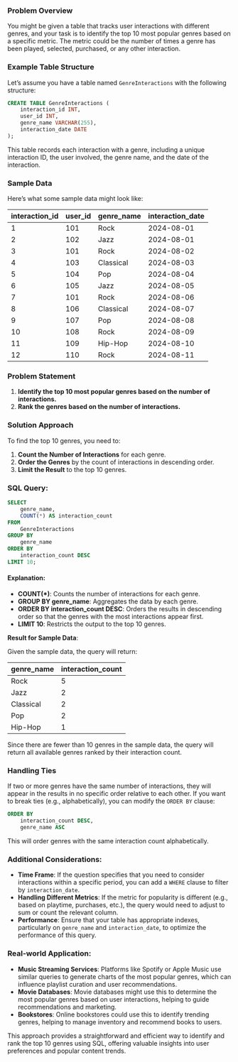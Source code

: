 ### Problem Overview

You might be given a table that tracks user interactions with different genres, and your task is to identify the top 10 most popular genres based on a specific metric. The metric could be the number of times a genre has been played, selected, purchased, or any other interaction.

### Example Table Structure

Let’s assume you have a table named `GenreInteractions` with the following structure:

```sql
CREATE TABLE GenreInteractions (
    interaction_id INT,
    user_id INT,
    genre_name VARCHAR(255),
    interaction_date DATE
);
```

This table records each interaction with a genre, including a unique interaction ID, the user involved, the genre name, and the date of the interaction.

### Sample Data

Here’s what some sample data might look like:

| interaction_id | user_id | genre_name | interaction_date |
|----------------|---------|------------|------------------|
| 1              | 101     | Rock       | 2024-08-01       |
| 2              | 102     | Jazz       | 2024-08-01       |
| 3              | 101     | Rock       | 2024-08-02       |
| 4              | 103     | Classical  | 2024-08-03       |
| 5              | 104     | Pop        | 2024-08-04       |
| 6              | 105     | Jazz       | 2024-08-05       |
| 7              | 101     | Rock       | 2024-08-06       |
| 8              | 106     | Classical  | 2024-08-07       |
| 9              | 107     | Pop        | 2024-08-08       |
| 10             | 108     | Rock       | 2024-08-09       |
| 11             | 109     | Hip-Hop    | 2024-08-10       |
| 12             | 110     | Rock       | 2024-08-11       |

### Problem Statement

1. **Identify the top 10 most popular genres based on the number of interactions.**
2. **Rank the genres based on the number of interactions.**

### Solution Approach

To find the top 10 genres, you need to:

1. **Count the Number of Interactions** for each genre.
2. **Order the Genres** by the count of interactions in descending order.
3. **Limit the Result** to the top 10 genres.

### SQL Query:

```sql
SELECT
    genre_name,
    COUNT(*) AS interaction_count
FROM
    GenreInteractions
GROUP BY
    genre_name
ORDER BY
    interaction_count DESC
LIMIT 10;
```

#### Explanation:

- **COUNT(*)**: Counts the number of interactions for each genre.
- **GROUP BY genre_name**: Aggregates the data by each genre.
- **ORDER BY interaction_count DESC**: Orders the results in descending order so that the genres with the most interactions appear first.
- **LIMIT 10**: Restricts the output to the top 10 genres.

**Result for Sample Data**:

Given the sample data, the query will return:

| genre_name | interaction_count |
|------------|-------------------|
| Rock       | 5                 |
| Jazz       | 2                 |
| Classical  | 2                 |
| Pop        | 2                 |
| Hip-Hop    | 1                 |

Since there are fewer than 10 genres in the sample data, the query will return all available genres ranked by their interaction count.

### Handling Ties

If two or more genres have the same number of interactions, they will appear in the results in no specific order relative to each other. If you want to break ties (e.g., alphabetically), you can modify the `ORDER BY` clause:

```sql
ORDER BY
    interaction_count DESC,
    genre_name ASC
```

This will order genres with the same interaction count alphabetically.

### Additional Considerations:

- **Time Frame**: If the question specifies that you need to consider interactions within a specific period, you can add a `WHERE` clause to filter by `interaction_date`.
- **Handling Different Metrics**: If the metric for popularity is different (e.g., based on playtime, purchases, etc.), the query would need to adjust to sum or count the relevant column.
- **Performance**: Ensure that your table has appropriate indexes, particularly on `genre_name` and `interaction_date`, to optimize the performance of this query.

### Real-world Application:

- **Music Streaming Services**: Platforms like Spotify or Apple Music use similar queries to generate charts of the most popular genres, which can influence playlist curation and user recommendations.
- **Movie Databases**: Movie databases might use this to determine the most popular genres based on user interactions, helping to guide recommendations and marketing.
- **Bookstores**: Online bookstores could use this to identify trending genres, helping to manage inventory and recommend books to users.

This approach provides a straightforward and efficient way to identify and rank the top 10 genres using SQL, offering valuable insights into user preferences and popular content trends.